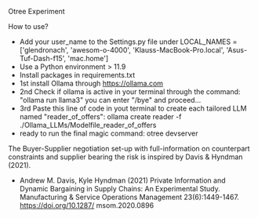 Otree Experiment

How to use? 

- Add your user_name to the Settings.py file under LOCAL_NAMES = ['glendronach', 'awesom-o-4000', 'Klauss-MacBook-Pro.local', 'Asus-Tuf-Dash-f15', 'mac.home']
- Use a Python environment > 11.9  
- Install packages in requirements.txt
- 1st install Ollama through https://ollama.com
- 2nd Check if ollama is active in your terminal through the command: "ollama run llama3" you can enter "/bye" and proceed...
- 3rd Paste this line of code in yout terminal to create each tailored LLM named "reader_of_offers": ollama create reader -f ./Ollama_LLMs/Modelfile_reader_of_offers
- ready to run the final magic command: otree devserver

The Buyer-Supplier negotiation set-up with full-information on counterpart constraints and supplier bearing the risk is inspired by Davis & Hyndman (2021). 
- Andrew M. Davis, Kyle Hyndman (2021) Private Information and Dynamic Bargaining in Supply Chains: An Experimental Study. Manufacturing & Service Operations Management 23(6):1449-1467. https://doi.org/10.1287/ msom.2020.0896
